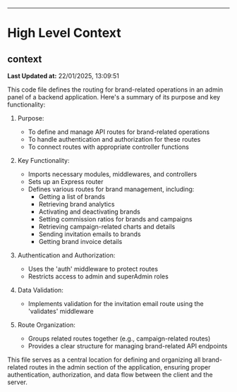 

---
# High Level Context
## context
**Last Updated at:** 22/01/2025, 13:09:51

This code file defines the routing for brand-related operations in an admin panel of a backend application. Here's a summary of its purpose and key functionality:

1. Purpose:
   - To define and manage API routes for brand-related operations
   - To handle authentication and authorization for these routes
   - To connect routes with appropriate controller functions

2. Key Functionality:
   - Imports necessary modules, middlewares, and controllers
   - Sets up an Express router
   - Defines various routes for brand management, including:
     * Getting a list of brands
     * Retrieving brand analytics
     * Activating and deactivating brands
     * Setting commission ratios for brands and campaigns
     * Retrieving campaign-related charts and details
     * Sending invitation emails to brands
     * Getting brand invoice details

3. Authentication and Authorization:
   - Uses the 'auth' middleware to protect routes
   - Restricts access to admin and superAdmin roles

4. Data Validation:
   - Implements validation for the invitation email route using the 'validates' middleware

5. Route Organization:
   - Groups related routes together (e.g., campaign-related routes)
   - Provides a clear structure for managing brand-related API endpoints

This file serves as a central location for defining and organizing all brand-related routes in the admin section of the application, ensuring proper authentication, authorization, and data flow between the client and the server.
